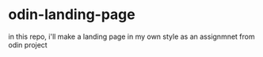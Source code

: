 # odin-landing-page
in this repo, i'll make a landing page in my own style as an assignmnet from odin project 
